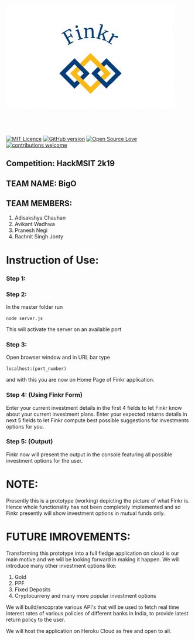 # <img src="img/finkr_logo.jpg" >
<br/><br/>

[![MIT Licence](https://badges.frapsoft.com/os/mit/mit.png?v=103)](https://opensource.org/licenses/mit-license.php)
[![GitHub version](https://d25lcipzij17d.cloudfront.net/badge.svg?id=gh&type=6&v=1.0.0&x2=0)](http://badge.fury.io/gh/boennemann%2Fbadges)
[![Open Source Love](https://badges.frapsoft.com/os/v2/open-source.svg?v=102)](https://github.com/praneshn99/hm19_BigO)
[![contributions welcome](https://img.shields.io/badge/contributions-welcome-brightgreen.svg?style=flat)](https://github.com/praneshn99/hm19_BigO)




## Competition: HackMSIT 2k19

## TEAM NAME: BigO

## TEAM MEMBERS:
  
  1. Adisakshya Chauhan
  2. Avikant Wadhwa
  3. Pranesh Negi
  4. Rachnit Singh Jonty

# Instruction of Use:

### Step 1: 


### Step 2:

In the master folder run
```
node server.js
```
This will activate the server on an available port

### Step 3:

Open browser window and in URL bar type
```
localhost:(port_number)
```
and with this you are now on Home Page of Finkr application.

### Step 4: (Using Finkr Form)

Enter your current investment details in the first 4 fields to let Finkr know about your current investment plans.
Enter your expected returns details in next 5 fields to let Finkr compute best possible suggestions for investments options for you.

### Step 5: (Output)

Finkr now will present the output in the console featuring all possible investment options for the user.

# NOTE:

Presently this is a prototype (working) depicting the picture of what Finkr is.
Hence whole functionality has not been completely implemented and so Finkr presently will show investment options in mutual funds only.

# FUTURE IMROVEMENTS:

Transforming this prototype into a full fledge application on cloud is our main motive and we will be looking forward in making it happen.
We will introduce many other investment options like:
  1. Gold
  2. PPF
  3. Fixed Deposits
  4. Cryptocurreny
  and many more popular investment options

We will build/encoprate various API's that will be used to fetch real time interest rates of various policies of different banks in India, to provide latest return policy to the user.

We will host the application on Heroku Cloud as free and open to all.
